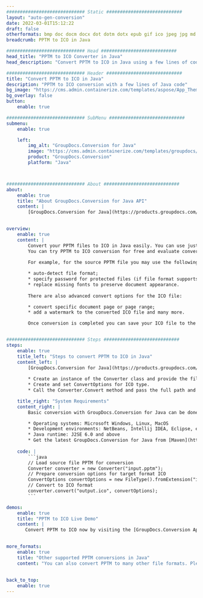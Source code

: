 ```yaml
---
############################# Static ############################
layout: "auto-gen-conversion"
date: 2022-03-01T15:12:22
draft: false
otherformats: bmp doc docm docx dot dotm dotx epub gif ico jpeg jpg md odt ott pdf png psd rtf tex tif tiff txt xps
breadcrumb: PPTM to ICO in Java

############################# Head ############################
head_title: "PPTM to ICO Converter in Java"
head_description: "Convert PPTM to ICO in Java using a few lines of code. Use the GroupDocs Document Conversion API to convert over 160 file formats."

############################# Header ############################
title: "Convert PPTM to ICO in Java"
description: "PPTM to ICO conversion with a few lines of Java code"
bg_image: "https://cms.admin.containerize.com/templates/aspose/App_Themes/V3/images/bg/header1.png"
bg_overlay: false
button:
    enable: true

############################# SubMenu ############################
submenu:
    enable: true

    left:
        img_alt: "GroupDocs.Conversion for Java"
        image: "https://cms.admin.containerize.com/templates/groupdocs/images/product-logos/90x90-noborder/groupdocs-conversion-java.png"
        product: "GroupDocs.Conversion"
        platform: "Java"



############################# About ############################
about:
    enable: true
    title: "About GroupDocs.Conversion for Java API"
    content: |
        [GroupDocs.Conversion for Java](https://products.groupdocs.com/conversion/java/) can be used to convert Microsoft Word, Excel, PowerPoint, PDF, Visio and other formats. GroupDocs.Conversion is a standalone API that is suitable for back-end and internal systems where high performance is required. It does not depend on any software such as Microsoft or Open Office.
    

overview:
    enable: true
    content: |
        Convert your PPTM files to ICO in Java easily. You can use just a couple of Java code lines in any platform of your choice like - Windows, Linux, macOS.
        You can try PPTM to ICO conversion for free and evaluate conversion results quality.  Along with simple file conversion scenarios you can try more advanced options for loading source PPTM file and for saving output ICO result. 
        
        For example, for the source PPTM file you may use the following load options:

        * auto-detect file format;
        * specify password for protected files (if file format supports it);
        * replace missing fonts to preserve document appearance.
        
        There are also advanced convert options for the ICO file:

        * convert specific document page or page range;
        * add a watermark to the converted ICO file and many more.

        Once conversion is completed you can save your ICO file to the local file path or any third-party storage like FTP, Amazon S3, Google Drive, Dropbox etc. Please note - to convert PPTM to ICO there is no need for any additional software installed - like MS Office, Open Office, Adobe Acrobat Reader etc.


############################# Steps ############################
steps:
    enable: true
    title_left: "Steps to convert PPTM to ICO in Java"
    content_left: |
        [GroupDocs.Conversion for Java](https://products.groupdocs.com/conversion/java/) makes it easy for developers to convert a PPTM file to ICO with a few lines of code.
        
        * Create an instance of the Converter class and provide the file PPTM with the full path
        * Create and set ConvertOptions for ICO type.
        * Call the Converter.Convert method and pass the full path and format (ICO) as a parameter

    title_right: "System Requirements"
    content_right: |
        Basic conversion with GroupDocs.Conversion for Java can be done in just a few simple steps. Our APIs are supported on all major platforms and operating systems. Before executing the code below, make sure you have the following prerequisites installed on your system.

        * Operating systems: Microsoft Windows, Linux, MacOS
        * Development environments: NetBeans, Intellij IDEA, Eclipse, etc.
        * Java runtime: J2SE 6.0 and above
        * Get the latest GroupDocs.Conversion for Java from [Maven](https://repository.groupdocs.com/webapp/#/artifacts/browse/tree/General/repo/com/groupdocs/groupdocs-conversion)
         
    code: |
        ```java    
        // Load source file PPTM for conversion
        Converter converter = new Converter("input.pptm");
        // Prepare conversion options for target format ICO
        ConvertOptions convertOptions = new FileType().fromExtension("ico").getConvertOptions();
        // Convert to ICO format
        converter.convert("output.ico", convertOptions);
        ```

demos:
    enable: true
    title: "PPTM to ICO Live Demo"
    content: |
       Convert PPTM to ICO now by visiting the [GroupDocs.Conversion App](https://products.groupdocs.app/conversion/family) website. Online demo has the following advantages
          

more_formats:
    enable: true
    title: "Other supported PPTM conversions in Java"
    content: "You can also convert PPTM to many other file formats. Please see the list below."
       
       
back_to_top:
    enable: true
---
```

